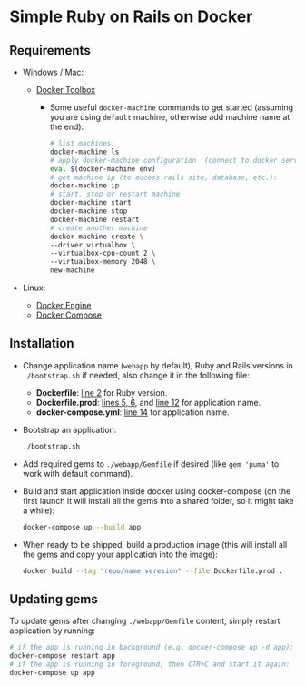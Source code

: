 # Simple Ruby on Rails on Docker

## Requirements

- Windows / Mac:

  - [Docker Toolbox]()

    - Some useful `docker-machine` commands to get started (assuming you are using `default` machine, otherwise add machine name at the end):

      ```sh
      # list machines:
      docker-machine ls
      # apply docker-machine configuration  (connect to docker server):
      eval $(docker-machine env)
      # get machine ip (to access rails site, database, etc.):
      docker-machine ip
      # start, stop or restart machine
      docker-machine start
      docker-machine stop
      docker-machine restart
      # create another machine
      docker-machine create \
      --driver virtualbox \
      --virtualbox-cpu-count 2 \
      --virtualbox-memory 2048 \
      new-machine
      ```

- Linux:

  - [Docker Engine]()
  - [Docker Compose]()

## Installation

- Change application name (`webapp` by default), Ruby and Rails versions in `./bootstrap.sh` if needed, also change it in the following file:

  - **Dockerfile**: [line 2](Dockerfile#L2) for Ruby version.
  - **Dockerfile.prod**: [lines 5, 6](Dockerfile.prod#L5-L6), and [line 12](Dockerfile.prod#L12) for application name.
  - **docker-compose.yml**: [line 14](docker-compose.yml#L14) for application name.

- Bootstrap an application:

  ```sh
  ./bootstrap.sh
  ```

- Add required gems to `./webapp/Gemfile` if desired (like `gem 'puma'` to work with default command).

- Build and start application inside docker using docker-compose (on the first launch it will install all the gems into a shared folder, so it might take a while):

  ```sh
  docker-compose up --build app
  ```

- When ready to be shipped, build a production image (this will install all the gems and copy your application into the image):

  ```sh
  docker build --tag "repo/name:veresion" --file Dockerfile.prod .
  ```

## Updating gems

To update gems after changing `./webapp/Gemfile` content, simply restart application by running:

```sh
# if the app is running in background (e.g. docker-compose up -d app):
docker-compose restart app
# if the app is running in foreground, then CTR+C and start it again:
docker-compose up app
```
